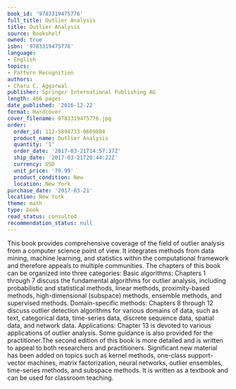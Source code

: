 ```yaml
---
book_id: '9783319475776'
full_title: Outlier Analysis
title: Outlier Analysis
source: Bookshelf
owned: true
isbn: '9783319475776'
language:
- English
topics:
- Pattern Recognition
authors:
- Charu C. Aggarwal
publisher: Springer International Publishing AG
length: 466 pages
date_published: '2016-12-22'
format: Hardcover
cover_filename: 9783319475776.jpg
order:
  order_id: 112-5894733-0669804
  product_name: Outlier Analysis
  quantity: '1'
  order_date: '2017-03-21T14:57:37Z'
  ship_date: '2017-03-21T20:44:22Z'
  currency: USD
  unit_price: '79.99'
  product_condition: New
  location: New York
purchase_date: '2017-03-21'
location: New York
theme: math
type: book
read_status: consulted
recommendation_status: null
---
```

This book provides comprehensive coverage of the field of outlier analysis from a computer science point of view. It integrates methods from data mining, machine learning, and statistics within the computational framework and therefore appeals to multiple communities. The chapters of this book can be organized into three categories:
Basic algorithms: Chapters 1 through 7 discuss the fundamental algorithms for outlier analysis, including probabilistic and statistical methods, linear methods, proximity-based methods, high-dimensional (subspace) methods, ensemble methods, and supervised methods.
Domain-specific methods: Chapters 8 through 12 discuss outlier detection algorithms for various domains of data, such as text, categorical data, time-series data, discrete sequence data, spatial data, and network data.
Applications: Chapter 13 is devoted to various applications of outlier analysis. Some guidance is also provided for the practitioner.The second edition of this book is more detailed and is written to appeal to both researchers and practitioners. Significant new material has been added on topics such as kernel methods, one-class support-vector machines, matrix factorization, neural networks, outlier ensembles, time-series methods, and subspace methods. It is written as a textbook and can be used for classroom teaching.
